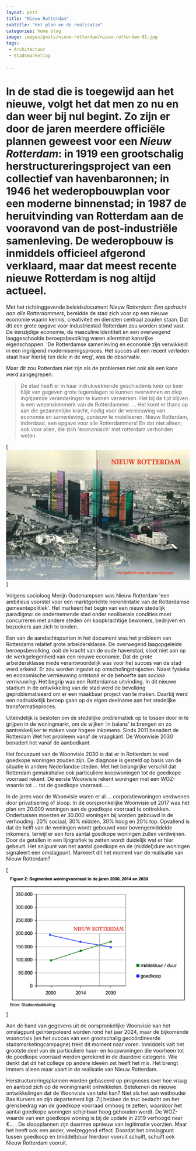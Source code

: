 ```yaml
---
layout: post
title: "Nieuw Rotterdam"
subtitle: "Het plan en de realisatie"
categories: home blog
image: images/posts/nieuw-rotterdam/nieuw-rotterdam-01.jpg
tags: 
 - Architectuur 
 - Stadsmarketing

---
```


# In de stad die is toegewijd aan het nieuwe, volgt het dat men zo nu en dan weer bij nul begint. Zo zijn er door de jaren meerdere officiële plannen geweest voor een _Nieuw Rotterdam_: in 1919 een grootschalig herstructureringsproject van een collectief van havenbaronnen; in 1946 het wederopbouwplan voor een moderne binnenstad; in 1987 de heruitvinding van Rotterdam aan de vooravond van de post-industriële samenleving. De wederopbouw is inmiddels officieel afgerond verklaard, maar dat meest recente nieuwe Rotterdam is nog altijd actueel.

Met het richtinggevende beleidsdocument _Nieuw Rotterdam: Een opdracht aan alle Rotterdammers_, bereidde de stad zich voor op een nieuwe economie waarin kennis, creativiteit en diensten centraal zouden staan. Dat dit een grote opgave voor industriestad Rotterdam zou worden stond vast. De éénzijdige economie, de masculine identiteit en een overwegend laaggeschoolde beroepsbevolking waren allerminst kansrijke eigenschappen. 'De Rotterdamse samenleving en economie zijn verwikkeld in een ingrijpend moderniseringsproces. Het succes uit een recent verleden staat haar hierbij ten dele in de weg’, was de observatie.

Maar dit zou Rotterdam niet zijn als de problemen niet ook als een kans werd aangegrepen:

>De stad heeft er in haar indrukwekkende geschiedenis keer op keer blijk van gegeven grote tegenslagen te kunnen overwinnen en diep ingrijpende veranderingen te kunnen verwerken. Het bij de tijd blijven is een wezenskenmerk van de Rotterdammer. ... Het komt er thans op aan die gezamenlijke kracht, nodig voor de vernieuwing van economie en samenleving, opnieuw te mobiliseren. Nieuw Rotterdam, inderdaad, een opgave voor alle Rotterdammers! En dat niet alleen; ook voor allen, die zich 'economisch' met rotterdam verbonden weten.

[![Nieuw Rotterdam: Een opdracht aan alle Rotterdammers](images/posts/nieuw-rotterdam/nieuw-rotterdam-04.jpg)]

Volgens socioloog Merijn Oudenampsen was Nieuw Rotterdam 'een ambitieus voorstel voor een marktgerichte heroriëntatie van de Rotterdamse gemeentepolitiek'. Het markeert het begin van een nieuw stedelijk paradigma: de ondernemende stad onder neoliberale condities moet concurreren met andere steden om koopkrachtige bewoners, bedrijven en bezoekers aan zich te binden.

Een van de aandachtspunten in het document was het probleem van Rotterdams relatief grote arbeidersklasse. De overwegend laagopgeleide beroepsbevolking, ooit de kracht van de oude havenstad, sloot niet aan op de werkgelegenheid van een nieuwe economie. Dat de grote arbeidersklasse mede verantwoordelijk was voor het succes van de stad werd erkend. Er zou worden ingezet op omscholingstrajecten. Naast fysieke en economische vernieuwing ontstond er de behoefte aan _sociale vernieuwing_. Het begrip was een Rotterdamse uitvinding. In dit nieuwe stadium in de ontwikkeling van de stad werd de bevolking geproblematiseerd om er een maakbaar project van te maken. Daarbij werd een nadrukkelijk beroep gaan op de eigen deelname aan het stedelijke transformatieproces.

Uiteindelijk is besloten om de stedelijke problematiek op te lossen door in te grijpen in de woningmarkt, om de wijken ‘in balans’ te brengen en zo aantrekkelijker te maken voor hogere inkomens. Sinds 2011 benadert de Rotterdam Wet het probleem vanaf de vraagkant. De Woonvisie 2030 benadert het vanaf de aanbodkant.

Het focuspunt van de Woonvisie 2030 is dat er in Rotterdam te veel goedkope woningen zouden zijn. De diagnose is gesteld op basis van de situatie in andere Nederlandse steden. Met het belangrijke verschil dat Rotterdam gemakshalve ook particuliere koopwoningen tot de goedkope voorraad rekent. De eerste Woonvisie rekent woningen met een WOZ-waarde tot … tot de goedkope voorraad. ... 

In de jaren voor de Woonvisie waren er al ... corporatiewoningen verdwenen door privatisering of sloop. In de oorspronkelijke Woonvisie uit 2017 was het plan om 20.000 woningen aan de goedkope voorraad te onttrekken. Ondertussen moesten er 30.000 woningen bij worden gebouwd in de verhouding: 20% sociaal, 30% midden, 30% hoog en 20% top. Opvallend is dat de helft van de woningen wordt gebouwd voor bovengemiddelde inkomens, terwijl er een fors aantal goedkope woningen zullen verdwijnen. Door de getallen in een lijngrafiek te zetten wordt duidelijk wat er hier gebeurt. Het snijpunt van het aantal goedkope en de (middel)dure woningen signaleert een omslagpunt. Markeert dit het moment van de realisatie van Nieuw Rotterdam?

[![Woonvisie 2030: goedkope versus (middel)dure voorraad](images/posts/nieuw-rotterdam/woonvisie-01.jpg)]

Aan de hand van gegevens uit de oorspronkelijke Woonvisie kan het omslagpunt geïnterpoleerd worden rond het jaar 2024, maar de bijkomende wooncrisis (en het succes van een grootschalig gecoördineerde stadsmarketingcampagne) trekt dit moment naar voren. Inmiddels valt het grootste deel van de particuliere huur- en koopwoningen die voorheen tot de goedkope voorraad werden gerekend in de duurdere categorie. Wie denkt dat dit het college op andere ideeën zet heeft het mis. Het brengt immers alleen maar vaart in de realisatie van Nieuw Rotterdam.

Herstructureringsplannen worden gebaseerd op prognoses over hoe vraag en aanbod zich op de woningmarkt ontwikkelen. Betekenen de nieuwe ontwikkelingen dat de Woonvisie van tafel kan? Niet als het aan wethouder Bas Kurvers en zijn departement ligt. Zij hebben de truc bedacht om het grensbedrag van de goedkope voorraad omhoog te zetten, waardoor het aantal goedkope woningen schijnbaar hoog gehouden wordt. De WOZ-waarde van een goedkope woning is bij de update in 2019 verhoogd naar €... .  De sloopplannen zijn daarmee opnieuw van legitimatie voorzien. Maar het heeft ook een ander, veelzeggend effect. Doordat het omslagpunt tussen goedkoop en (middel)duur hierdoor vooruit schuift, schuift ook Nieuw Rotterdam vooruit.